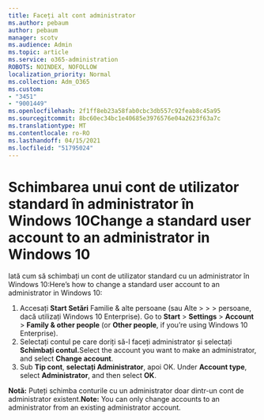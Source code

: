 ```yaml
---
title: Faceți alt cont administrator
ms.author: pebaum
author: pebaum
manager: scotv
ms.audience: Admin
ms.topic: article
ms.service: o365-administration
ROBOTS: NOINDEX, NOFOLLOW
localization_priority: Normal
ms.collection: Adm_O365
ms.custom:
- "3451"
- "9001449"
ms.openlocfilehash: 2f1ff8eb23a58fab0cbc3db557c92feab8c45a95
ms.sourcegitcommit: 8bc60ec34bc1e40685e3976576e04a2623f63a7c
ms.translationtype: MT
ms.contentlocale: ro-RO
ms.lasthandoff: 04/15/2021
ms.locfileid: "51795024"
---
```

# <a name="change-a-standard-user-account-to-an-administrator-in-windows-10"></a><span data-ttu-id="8bb56-102">Schimbarea unui cont de utilizator standard în administrator în Windows 10</span><span class="sxs-lookup"><span data-stu-id="8bb56-102">Change a standard user account to an administrator in Windows 10</span></span>

<span data-ttu-id="8bb56-103">Iată cum să schimbați un cont de utilizator standard cu un administrator în Windows 10:</span><span class="sxs-lookup"><span data-stu-id="8bb56-103">Here’s how to change a standard user account to an administrator in Windows 10:</span></span>

1. <span data-ttu-id="8bb56-104">Accesați **Start Setări** Familie & alte persoane (sau Alte  >    >    >   persoane, dacă utilizați Windows 10 Enterprise). </span><span class="sxs-lookup"><span data-stu-id="8bb56-104">Go to **Start** > **Settings** > **Account** > **Family & other people** (or **Other people**, if you’re using Windows 10 Enterprise).</span></span>
2. <span data-ttu-id="8bb56-105">Selectați contul pe care doriți să-l faceți administrator și selectați **Schimbați contul.**</span><span class="sxs-lookup"><span data-stu-id="8bb56-105">Select the account you want to make an administrator, and select **Change account**.</span></span>
3. <span data-ttu-id="8bb56-106">Sub **Tip cont**, **selectați Administrator**, apoi OK. </span><span class="sxs-lookup"><span data-stu-id="8bb56-106">Under **Account type**, select **Administrator**, and then select **OK**.</span></span>

<span data-ttu-id="8bb56-107">**Notă:** Puteți schimba conturile cu un administrator doar dintr-un cont de administrator existent.</span><span class="sxs-lookup"><span data-stu-id="8bb56-107">**Note:** You can only change accounts to an administrator from an existing administrator account.</span></span>